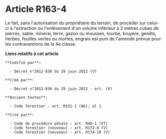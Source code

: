 # Article R163-4

Le fait, sans l'autorisation du propriétaire du terrain, de procéder sur celui-ci à l'extraction ou l'enlèvement d'un volume
inférieur à 2 mètres cubes de pierres, sable, minerai, terre, gazon ou mousses, tourbe, bruyère, genêts, herbes, feuilles
vertes ou mortes, engrais est puni de l'amende prévue pour les contraventions de la 4e classe.

**Liens relatifs à cet article**

	**Codifié par**:

	  - Décret n°2012-836 du 29 juin 2012 (V)

	**Créé par**:

	  - Décret n°2012-836 du 29 juin 2012 - art. (V)

	**Anciens textes**:

	  - Code forestier - art. R331-1 (Ab), al 1

	**Cité par**:

	  - Code de procédure pénale - art. R48-1 (VT)
	  - Code forestier (nouveau) - art. R172-8 (V)
	  - Code forestier (nouveau) - art. R174-10 (V)
